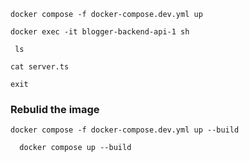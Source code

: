 ```shell
docker compose -f docker-compose.dev.yml up
```

```shell
docker exec -it blogger-backend-api-1 sh
```

```shell
 ls
```

```shell
cat server.ts
```

```shell
exit
```

### Rebulid the image
```shell
docker compose -f docker-compose.dev.yml up --build
```


```shell
  docker compose up --build
```
